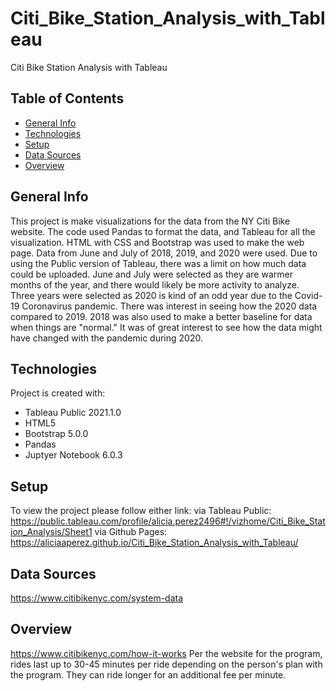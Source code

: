 # Citi_Bike_Station_Analysis_with_Tableau
Citi Bike Station Analysis with Tableau

## Table of Contents 
* [General Info](#General-info)  
* [Technologies](#technologies)  
* [Setup](#setup)  
* [Data Sources](#data-sources)
* [Overview](#overview)  

## General Info
This project is make visualizations for the data from the NY Citi Bike website. The code used Pandas to format the data, and Tableau for all the visualization.  HTML with CSS and Bootstrap was used to make the web page. Data from June and July of 2018, 2019, and 2020 were used. Due to using the Public version of Tableau, there was a limit on how much data could be uploaded. June and July were selected as they are warmer months of the year, and there would likely be more activity to analyze. Three years were selected as 2020 is kind of an odd year due to the Covid-19 Coronavirus pandemic. There was interest in seeing how the 2020 data compared to 2019. 2018 was also used to make a better baseline for data when things are "normal." It was of great interest to see how the data might have changed with the pandemic during 2020. 

## Technologies
Project is created with:  
* Tableau Public 2021.1.0
* HTML5
* Bootstrap 5.0.0
* Pandas 
* Juptyer Notebook 6.0.3

## Setup
To view the project please follow either link: 
via Tableau Public: https://public.tableau.com/profile/alicia.perez2496#!/vizhome/Citi_Bike_Station_Analysis/Sheet1
via Github Pages: https://aliciaaperez.github.io/Citi_Bike_Station_Analysis_with_Tableau/


## Data Sources 
https://www.citibikenyc.com/system-data

## Overview

https://www.citibikenyc.com/how-it-works Per the website for the program, rides last up to 30-45 minutes per ride depending on the person's plan with the program. They can ride longer for an additional fee per minute. 
